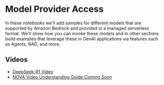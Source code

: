 # Model Provider Access
In these notebooks we'll add samples for different models that are supported by Amazon Bedrock and provided in a managed serverless format. We'll show how you can invoke these models and in other sections build examples that leverage these in GenAI applications via features such as Agents, RAG, and more.

## Videos
- [DeepSeek-R1 Video](https://www.youtube.com/watch?v=Aj-uMqMPOEU&t=365s)
- [NOVA Video Understanding Guide Coming Soon]()